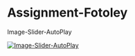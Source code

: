 # Assignment-Fotoley
Image-Slider-AutoPlay

[![Image-Slider-AutoPlay](https://img.youtube.com/vi/XBEk52pG0qQ/maxresdefault.jpg)](https://www.youtube.com/watch?v=XBEk52pG0qQ)
